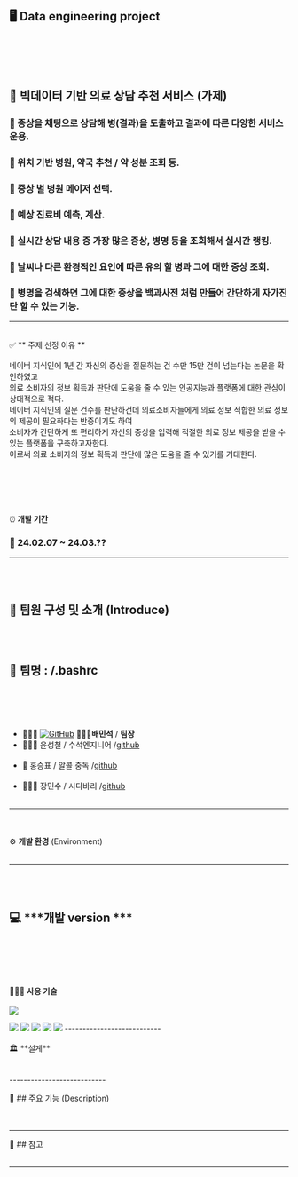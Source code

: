 

🖥️ **Data engineering project**
<br><br>
-------------------------
<br><br>
## 📕 빅데이터 기반 의료 상담 추천 서비스 (가제)
### 📗 증상을 채팅으로 상담해 병(결과)을 도출하고 결과에 따른 다양한 서비스 운용.
### 📗 위치 기반 병원, 약국 추천 / 약 성분 조회 등.
### 📗 증상 별 병원 메이저 선택. 
### 📗 예상 진료비 예측, 계산.
### 📗 실시간 상담 내용 중 가장 많은 증상, 병명 등을 조회해서 실시간 랭킹.
### 📗 날씨나 다른 환경적인 요인에 따른 유의 할 병과 그에 대한 증상 조회.
### 📗 병명을 검색하면 그에 대한 증상을 백과사전 처럼 만들어 간단하게 자가진단 할 수 있는 기능.
-------------------------
<br>
✅ ** 주제 선정 이유 **
<br><br>
네이버 지식인에 1년 간 자신의 증상을 질문하는 건 수만 15만 건이 넘는다는 논문을 확인하였고
<br>
의료 소비자의 정보 획득과 판단에 도움을 줄 수 있는 인공지능과 플랫폼에 대한 관심이 상대적으로 적다.
<br>
네이버 지식인의 질문 건수를 판단하건데 의료소비자들에게 의료 정보 적합한 의료 정보의 제공이 필요하다는 반증이기도 하여
<br>
소비자가 간단하게 또 편리하게 자신의 증상을 입력해 적절한 의료 정보 제공을 받을 수 있는 플랫폼을 구축하고자한다.
<br>
이로써 의료 소비자의 정보 획득과 판단에 많은 도움을 줄 수 있기를 기대한다. 

<br><br>
--------------------------
⏰ **개발 기간**
<br>
### 📅 24.02.07 ~ 24.03.??

--------------------------
<br><br>
## 👥 **팀원** 구성 및 소개 (Introduce)
<br><br>
👭 **팀명** : /.bashrc
<br><br>
---------------------------
<br><br>
- 🤷🏻‍♂️ [![GitHub](https://img.shields.io/badge/github-181717?style=for-the-badge&logo=github&logoColor=white)](https://github.com/minseok1994)  🤷🏻‍♂️**배민석** / **팀장** 
- 💁🏻‍♂️ 윤성철 / 수석엔지니어 /[github](https://github.com/cheol2Y)
<br><br>
- 🍺 홍승표 / 알콜 중독 /[github](https://github.com/stfano)
<br><br>
- 💇🏻‍♂️ 장민수 / 시다바리 /[github](https://github.com/jms0522)
<br><br>
-------------------------
<br><br>
⚙️ **개발 환경** (Environment)
<br><br>

-------------------------
<br><br>
💻 ***개발 version ***
<br><br><br>
---------------------------
<br><br>
👨🏻‍💻 **사용 기술** 
<br><br>
<img src="https://img.shields.io/badge/apachehadoop-66CCFF?style=for-the-badge&logo=apachehadoop&logoColor=white">

<img src="https://img.shields.io/badge/apachespark-E25A1C?style=for-the-badge&logo=apachespark&logoColor=white">

<img src="https://img.shields.io/badge/linux-FCC624?style=for-the-badge&logo=linux&logoColor=black"> 


<img src="https://img.shields.io/badge/html5-E34F26?style=flat-square&logo=html5&logoColor=white"> 
        <img src="https://img.shields.io/badge/css-1572B6?style=flat-square&logo=css3&logoColor=white"> 
        <img src="https://img.shields.io/badge/javascript-F7DF1E?style=flat-square&logo=javascript&logoColor=black"> 
---------------------------
<br><br>
🏛️ **설계**
<br><br><br>
---------------------------

📌 ## 주요 기능 (Description)
<br><br><br>

---------------------------
🔗  ## 참고 
<br><br>

---------------------------




